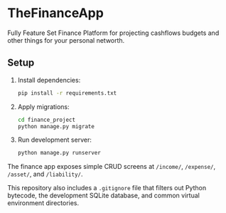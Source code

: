 # TheFinanceApp
Fully Feature Set Finance Platform for projecting cashflows budgets and other things for your personal networth.

## Setup

1. Install dependencies:
   ```bash
   pip install -r requirements.txt
   ```

2. Apply migrations:
   ```bash
   cd finance_project
   python manage.py migrate
   ```

3. Run development server:
   ```bash
   python manage.py runserver
   ```

The finance app exposes simple CRUD screens at `/income/`, `/expense/`, `/asset/`, and `/liability/`.

This repository also includes a `.gitignore` file that filters out Python bytecode, the development SQLite database, and common virtual environment directories.
